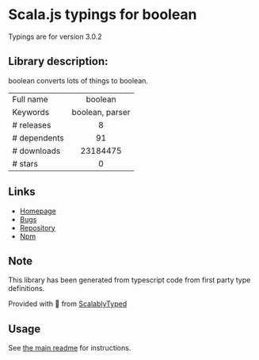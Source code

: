 
# Scala.js typings for boolean

Typings are for version 3.0.2

## Library description:
boolean converts lots of things to boolean.

|                    |                 |
| ------------------ | :-------------: |
| Full name          | boolean |
| Keywords           | boolean, parser |
| # releases         | 8 |
| # dependents       | 91 |
| # downloads        | 23184475 |
| # stars            | 0 |

## Links
- [Homepage](https://github.com/thenativeweb/boolean#readme)
- [Bugs](https://github.com/thenativeweb/boolean/issues)
- [Repository](https://github.com/thenativeweb/boolean)
- [Npm](https://www.npmjs.com/package/boolean)
    


## Note
This library has been generated from typescript code from first party type definitions.

Provided with :purple_heart: from [ScalablyTyped](https://github.com/oyvindberg/ScalablyTyped)

## Usage
See [the main readme](../../readme.md) for instructions.


